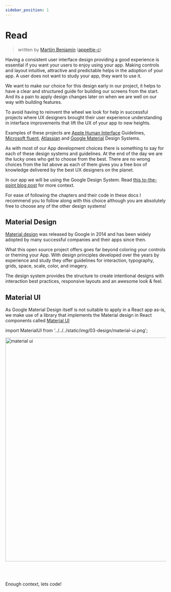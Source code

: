 ```yaml
---
sidebar_position: 1
---
```


# Read

> written by [Martijn Benjamin](https://www.linkedin.com/in/martijn-benjamin/) ([appeltje-c](https://github.com/appeltje-c))

Having a consistent user interface design providing a good experience is essential
if you want your users to enjoy using your app. Making controls and layout intuitive,
attractive and predictable helps in the adoption of your app. A user does not
want to study your app, they want to use it.

We want to make our choice for this design early in our project, it helps to have
a clear and structured guide for building our screens from the start. And its a pain
to apply design changes later on when we are well on our way with building features.

To avoid having to reinvent the wheel we look for help in successful projects
where UX designers brought their user experience understanding in interface
improvements that lift the UX of your app to new heights.

Examples of these projects are [Apple Human Interface](https://developer.apple.com/design/)
Guidelines, [Microsoft fluent](https://fluent2.microsoft.design/),
[Atlassian](https://atlassian.design/) and [Google Material](https://m3.material.io/)
Design Systems.

As with most of our App development choices there is something to say for each of
these design systems and guidelines. At the end of the day we are the lucky ones
who get to choose from the best. There are no wrong choices from the list above as
each of them gives you a free box of knowledge delivered by the best UX designers
on the planet.

In our app we will be using the Google Design System.
Read [this to-the-point blog post](https://www.animaapp.com/blog/industry/what-is-material-design-and-why-should-you-use-it/)
for more context.

For ease of following the chapters and their code in these docs I recommend you to follow along
with this choice although you are absolutely free to choose any of the other
design systems!

## Material Design

[Material design](https://m3.material.io/) was released by Google in 2014 and has
been widely adopted by many successful companies and their apps since then.

What this open source project offers goes far beyond coloring your controls or theming
your App. With design principles developed over the years by experience and study
they offer guidelines for interaction, typography, grids, space, scale, color,
and imagery.

The design system provides the structure to create intentional designs with interaction
best practices, responsive layouts and an awesome look & feel.

## Material UI

As Google Material Design itself is not suitable to apply in a React app as-is,
we make use of a library that implements the Material design in React components
called [Material UI](https://mui.com/material-ui)

import MaterialUI from '../../../static/img/03-design/material-ui.png';

<img
 src={MaterialUI}
 alt="material ui"
 width="700"/>

<br/><br/>

Enough context, lets code!
